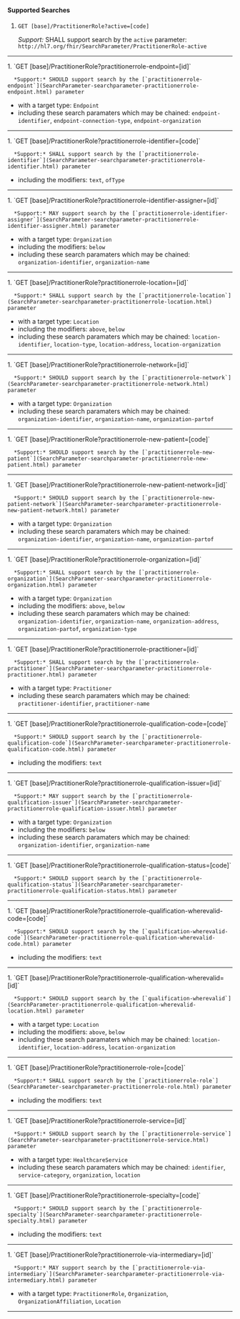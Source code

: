 #### Supported Searches

1. `GET [base]/PractitionerRole?active=[code]`

      *Support:* SHALL support search by the `active` parameter: `http://hl7.org/fhir/SearchParameter/PractitionerRole-active`
<hr />
1. `GET [base]/PractitionerRole?practitionerrole-endpoint=[id]`

      *Support:* SHOULD support search by the [`practitionerrole-endpoint`](SearchParameter-searchparameter-practitionerrole-endpoint.html) parameter
   - with a target type:  `Endpoint`   
   - including these search paramaters which may be chained:  `endpoint-identifier`, `endpoint-connection-type`, `endpoint-organization`
<hr />
1. `GET [base]/PractitionerRole?practitionerrole-identifier=[code]`

      *Support:* SHALL support search by the [`practitionerrole-identifier`](SearchParameter-searchparameter-practitionerrole-identifier.html) parameter  
   - including the modifiers:  `text`, `ofType`   
<hr />
1. `GET [base]/PractitionerRole?practitionerrole-identifier-assigner=[id]`

      *Support:* MAY support search by the [`practitionerrole-identifier-assigner`](SearchParameter-searchparameter-practitionerrole-identifier-assigner.html) parameter
   - with a target type:  `Organization`
   - including the modifiers:  `below`  
   - including these search paramaters which may be chained:  `organization-identifier`, `organization-name`
<hr />
1. `GET [base]/PractitionerRole?practitionerrole-location=[id]`

      *Support:* SHALL support search by the [`practitionerrole-location`](SearchParameter-searchparameter-practitionerrole-location.html) parameter
   - with a target type:  `Location`
   - including the modifiers:  `above`, `below`  
   - including these search paramaters which may be chained:  `location-identifier`, `location-type`, `location-address`, `location-organization`
<hr />
1. `GET [base]/PractitionerRole?practitionerrole-network=[id]`

      *Support:* SHOULD support search by the [`practitionerrole-network`](SearchParameter-searchparameter-practitionerrole-network.html) parameter
   - with a target type:  `Organization`   
   - including these search paramaters which may be chained:  `organization-identifier`, `organization-name`, `organization-partof`
<hr />
1. `GET [base]/PractitionerRole?practitionerrole-new-patient=[code]`

      *Support:* SHOULD support search by the [`practitionerrole-new-patient`](SearchParameter-searchparameter-practitionerrole-new-patient.html) parameter     
<hr />
1. `GET [base]/PractitionerRole?practitionerrole-new-patient-network=[id]`

      *Support:* SHOULD support search by the [`practitionerrole-new-patient-network`](SearchParameter-searchparameter-practitionerrole-new-patient-network.html) parameter
   - with a target type:  `Organization`   
   - including these search paramaters which may be chained:  `organization-identifier`, `organization-name`, `organization-partof`
<hr />
1. `GET [base]/PractitionerRole?practitionerrole-organization=[id]`

      *Support:* SHALL support search by the [`practitionerrole-organization`](SearchParameter-searchparameter-practitionerrole-organization.html) parameter
   - with a target type:  `Organization`
   - including the modifiers:  `above`, `below`  
   - including these search paramaters which may be chained:  `organization-identifier`, `organization-name`, `organization-address`, `organization-partof`, `organization-type`
<hr />
1. `GET [base]/PractitionerRole?practitionerrole-practitioner=[id]`

      *Support:* SHALL support search by the [`practitionerrole-practitioner`](SearchParameter-searchparameter-practitionerrole-practitioner.html) parameter
   - with a target type:  `Practitioner`   
   - including these search paramaters which may be chained:  `practitioner-identifier`, `practitioner-name`
<hr />
1. `GET [base]/PractitionerRole?practitionerrole-qualification-code=[code]`

      *Support:* SHOULD support search by the [`practitionerrole-qualification-code`](SearchParameter-searchparameter-practitionerrole-qualification-code.html) parameter  
   - including the modifiers:  `text`   
<hr />
1. `GET [base]/PractitionerRole?practitionerrole-qualification-issuer=[id]`

      *Support:* MAY support search by the [`practitionerrole-qualification-issuer`](SearchParameter-searchparameter-practitionerrole-qualification-issuer.html) parameter
   - with a target type:  `Organization`
   - including the modifiers:  `below`  
   - including these search paramaters which may be chained:  `organization-identifier`, `organization-name`
<hr />
1. `GET [base]/PractitionerRole?practitionerrole-qualification-status=[code]`

      *Support:* SHOULD support search by the [`practitionerrole-qualification-status`](SearchParameter-searchparameter-practitionerrole-qualification-status.html) parameter     
<hr />
1. `GET [base]/PractitionerRole?practitionerrole-qualification-wherevalid-code=[code]`

      *Support:* SHOULD support search by the [`qualification-wherevalid-code`](SearchParameter-practitionerrole-qualification-wherevalid-code.html) parameter  
   - including the modifiers:  `text`   
<hr />
1. `GET [base]/PractitionerRole?practitionerrole-qualification-wherevalid=[id]`

      *Support:* SHOULD support search by the [`qualification-wherevalid`](SearchParameter-practitionerrole-qualification-wherevalid-location.html) parameter
   - with a target type:  `Location`
   - including the modifiers:  `above`, `below`  
   - including these search paramaters which may be chained:  `location-identifier`, `location-address`, `location-organization`
<hr />
1. `GET [base]/PractitionerRole?practitionerrole-role=[code]`

      *Support:* SHALL support search by the [`practitionerrole-role`](SearchParameter-searchparameter-practitionerrole-role.html) parameter  
   - including the modifiers:  `text`   
<hr />
1. `GET [base]/PractitionerRole?practitionerrole-service=[id]`

      *Support:* SHOULD support search by the [`practitionerrole-service`](SearchParameter-searchparameter-practitionerrole-service.html) parameter
   - with a target type:  `HealthcareService`   
   - including these search paramaters which may be chained:  `identifier`, `service-category`, `organization`, `location`
<hr />
1. `GET [base]/PractitionerRole?practitionerrole-specialty=[code]`

      *Support:* SHOULD support search by the [`practitionerrole-specialty`](SearchParameter-searchparameter-practitionerrole-specialty.html) parameter  
   - including the modifiers:  `text`   
<hr />
1. `GET [base]/PractitionerRole?practitionerrole-via-intermediary=[id]`

      *Support:* MAY support search by the [`practitionerrole-via-intermediary`](SearchParameter-searchparameter-practitionerrole-via-intermediary.html) parameter
   - with a target type:  `PractitionerRole`, `Organization`, `OrganizationAffiliation`, `Location`    
<hr />
